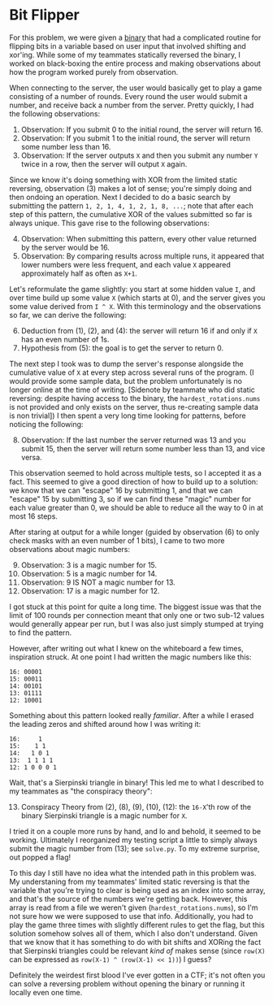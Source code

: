 # Bit Flipper

For this problem, we were given a [binary](./bitflipper) that had a complicated routine for flipping bits in a variable based on user input that involved shifting and xor'ing.  While some of my teammates statically reversed the binary, I worked on black-boxing the entire process and making observations about how the program worked purely from observation.

When connecting to the server, the user would basically get to play a game consisting of a number of rounds.  Every round the user would submit a number, and receive back a number from the server.  Pretty quickly, I had the following observations:

1. Observation: If you submit 0 to the initial round, the server will return 16.
2. Observation: If you submit 1 to the initial round, the server will return some number less than 16.
3. Observation: If the server outputs `X` and then you submit any number `Y` twice in a row, then the server will output `X` again.

Since we know it's doing something with XOR from the limited static reversing, observation (3) makes a lot of sense; you're simply doing and then ondoing an operation.  Next I decided to do a basic search by submitting the pattern `1, 2, 1, 4, 1, 2, 1, 8, ...`; note that after each step of this pattern, the cumulative XOR of the values submitted so far is always unique.  This gave rise to the following observations:

4. Observation: When submitting this pattern, every other value returned by the server would be 16.
5. Observation: By comparing results across multiple runs, it appeared that lower numbers were less frequent, and each value `X` appeared approximately half as often as `X+1`.

Let's reformulate the game slightly: you start at some hidden value `I`, and over time build up some value `X` (which starts at 0), and the server gives you some value derived from `I ^ X`.  With this terminology and the observations so far, we can derive the following:

6. Deduction from (1), (2), and (4): the server will return 16 if and only if `X` has an even number of 1s.
7. Hypothesis from (5): the goal is to get the server to return 0.

The next step I took was to dump the server's response alongside the cumulative value of `X` at every step across several runs of the program.  (I would provide some sample data, but the problem unfortunately is no longer online at the time of writing. [Sidenote by teammate who did static reversing: despite having access to the binary, the `hardest_rotations.nums` is not provided and only exists on the server, thus re-creating sample data is non trivial])  I then spent a very long time looking for patterns, before noticing the following:

8. Observation: If the last number the server returned was 13 and you submit 15, then the server will return some number less than 13, and vice versa.

This observation seemed to hold across multiple tests, so I accepted it as a fact.  This seemed to give a good direction of how to build up to a solution: we know that we can "escape" 16 by submitting 1, and that we can "escape" 15 by submitting 3, so if we can find these "magic" number for each value greater than 0, we should be able to reduce all the way to 0 in at most 16 steps.

After staring at output for a while longer (guided by observation (6) to only check masks with an even number of 1 bits), I came to two more observations about magic numbers:

9. Observation: 3 is a magic number for 15.
10. Observation: 5 is a magic number for 14.
11. Observation: 9 IS NOT a magic number for 13.
12. Observation: 17 is a magic number for 12.

I got stuck at this point for quite a long time.  The biggest issue was that the limit of 100 rounds per connection meant that only one or two sub-12 values would generally appear per run, but I was also just simply stumped at trying to find the pattern.

However, after writing out what I knew on the whiteboard a few times, inspiration struck.  At one point I had written the magic numbers like this:

```
16: 00001
15: 00011
14: 00101
13: 01111
12: 10001
```

Something about this pattern looked really _familiar_.  After a while I erased the leading zeros and shifted around how I was writing it:

```
16:     1
15:    1 1
14:   1 0 1
13:  1 1 1 1
12: 1 0 0 0 1
```

Wait, that's a Sierpinski triangle in binary!  This led me to what I described to my teammates as "the conspiracy theory":

13. Conspiracy Theory from (2), (8), (9), (10), (12): the `16-X`'th row of the binary Sierpinski triangle is a magic number for `X`.

I tried it on a couple more runs by hand, and lo and behold, it seemed to be working.  Ultimately I reorganized my testing script a little to simply always submit the magic number from (13); see `solve.py`.  To my extreme surprise, out popped a flag!

To this day I still have no idea what the intended path in this problem was.  My understaning from my teammates' limited static reversing is that the variable that you're trying to clear is being used as an index into some array, and that's the source of the numbers we're getting back.  However, this array is read from a file we weren't given (`hardest_rotations.nums`), so I'm not sure how we were supposed to use that info.  Additionally, you had to play the game three times with slightly different rules to get the flag, but this solution somehow solves all of them, which I also don't understand.  Given that we know that it has something to do with bit shifts and XORing the fact that Sierpinski triangles could be relevant _kind of_ makes sense (since `row(X)` can be expressed as `row(X-1) ^ (row(X-1) << 1))`) I guess?

Definitely the weirdest first blood I've ever gotten in a CTF; it's not often you can solve a reversing problem without opening the binary or running it locally even one time.
